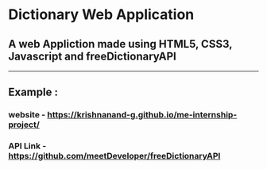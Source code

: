 # **Dictionary Web Application** 

## A web Appliction made using HTML5, CSS3, Javascript and freeDictionaryAPI

-------------------------------------------------------------------------

## Example :


### **website** - https://krishnanand-g.github.io/me-internship-project/ 

### **API Link** - https://github.com/meetDeveloper/freeDictionaryAPI
